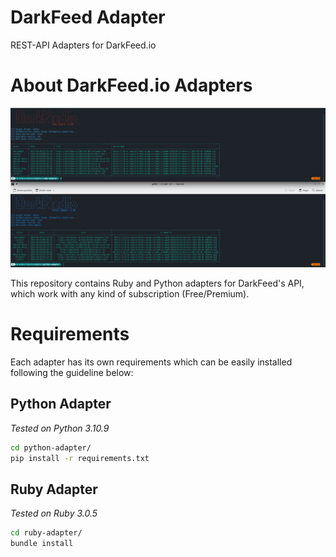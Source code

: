 # DarkFeed Adapter
REST-API Adapters for DarkFeed.io
# About DarkFeed.io Adapters



![Screenshot](Example.png)

















This repository contains Ruby and Python adapters for DarkFeed's API, which work with any kind of subscription (Free/Premium).

# Requirements

Each adapter has its own requirements which can be easily installed following the guideline below:

## Python Adapter
*Tested on Python 3.10.9*

```bash
cd python-adapter/
pip install -r requirements.txt
```

## Ruby Adapter
*Tested on Ruby 3.0.5*

```bash
cd ruby-adapter/
bundle install
```

